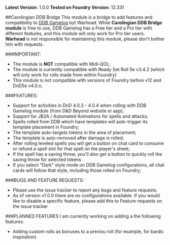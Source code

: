 **Latest Version:** 1.0.0 
**Tested on Foundry Version:** 12.331

##Carolingian DDB Bridge
This module is a bridge to add features and compatibility to [DDB Gamelog](https://github.com/IamWarHead/ddb-game-log/) byt Warhead. While **Carolingian DDB Bridge module** is free to use, DDB Gamelog has a Free tier and a Pro tier with different features, and this module will only work for Pro tier users. **Warhead** is not responsible for maintaining this module, please don't bother him with requests.

###IMPORTANT:
- The module is **NOT** compatible with Midi-QOL;
- The module is currently compatible with Ready Set Roll 5e v3.4.2 (which will only work for rolls made from within Foundry)
- This module is not compatible with versions of Foundry before v12 and DnD5e v4.0.x;

###FEATURES:
- Support for activities in DnD 4.0.3 - 4.0.4 when rolling with DDB Gamelog module (from D&D Beyond website or app);
- Support for JB2A / Automated Animations for spells and attacks;
- Spells rolled from DDB which have templates will auto-trigger its template placement in Foundry;
- The template auto-targets tokens in the area of placement;
- The template is auto-removed after damage is rolled;
- After rolling leveled spells you will get a button on chat card to consume or refund a spell slot for that spell on the player's sheet;
- If the spell has a saving throw, you'll also get a button to quickly roll the saving throw for selected tokens
- If you select "Dark" style mode on DDB Gamelog configurations, all chat cards will follow that style, including those rolled on Foundry;

###BUGS AND FEATURE REQUESTS:
- Please use the issue tracker to report any bugs and feature requests.
- As of version v1.0.0 there are no configurations available. If you would like to disable a specific feature, please add this to Feature requests on the issue tracker

###PLANNED FEATURES
I am currently working on adding a the following features:
- Adding custom rolls as bonuses to a previou  roll (for example, for bardic inspiration)
